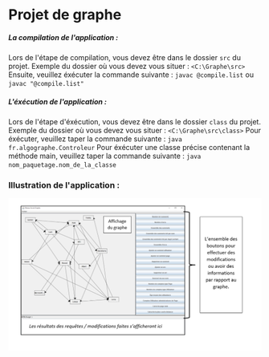 # Projet de graphe      

##### La compilation de l'application :

Lors de l'étape de compilation, vous devez être dans le dossier `src` du projet.
Exemple du dossier où vous devez vous situer : `<C:\Graphe\src>`
Ensuite, veuillez éxécuter la commande suivante : `javac @compile.list` ou `javac "@compile.list"`

##### L'éxécution de l'application : 

Lors de l'étape d'éxécution, vous devez être dans le dossier `class` du projet.
Exemple du dossier où vous devez vous situer : `<C:\Graphe\src\class>`
Pour éxécuter, veuillez taper la commande suivante : `java fr.algographe.Controleur`
Pour éxécuter une classe précise contenant la méthode main, veuillez taper la commande suivante : `java nom_paquetage.nom_de_la_classe`

### Illustration de l'application :
![Screenshot](image.png)
